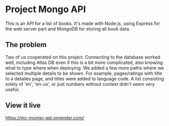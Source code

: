 # Project Mongo API

This is an API for a list of books. 
It's made with Node.js, using Express for the web server part and MongoDB for storing all book data.

## The problem

Two of us cooperated on this project. Connecting to the database worked well, including Atlas DB even if this is a bit more complicated, also knowing what to type where when deploying. 
We added a few more paths where we selected multiple details to be shown. For example, pages/ratings with title to a detailes page, and titles were added to language code. A list consisting solely of 'en', 'en-us', or just numbers without context didn't seem very useful.

## View it live

https://mc-mongo-api.onrender.com/
